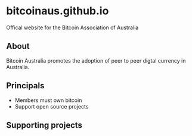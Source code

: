 # bitcoinaus.github.io
Offical website for the Bitcoin Association of Australia 

## About
Bitcoin Australia promotes the adoption of peer to peer digtal currency in Australia.

## Principals
* Members must own bitcoin
* Support open source projects

## Supporting projects
